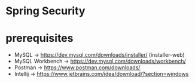 # Spring Security

# prerequisites

- MySQL -> https://dev.mysql.com/downloads/installer/ (installer-web)
- MySQL Workbench -> https://dev.mysql.com/downloads/workbench/
- Postman -> https://www.postman.com/downloads/
- Intellij -> https://www.jetbrains.com/idea/download/?section=windows
